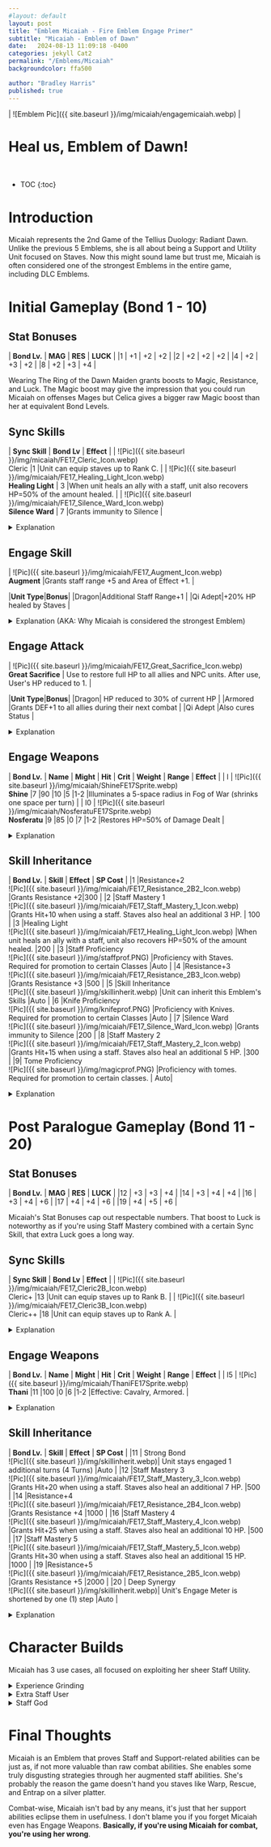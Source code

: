 ```yaml
---
#layout: default
layout: post
title: "Emblem Micaiah - Fire Emblem Engage Primer"
subtitle: "Micaiah - Emblem of Dawn"
date:   2024-08-13 11:09:18 -0400
categories: jekyll Cat2
permalink: "/Emblems/Micaiah"
backgroundcolor: ffa500

author: "Bradley Harris"
published: true
---
```


| ![Emblem Pic]({{ site.baseurl }}/img/micaiah/engagemicaiah.webp) |

 <h1> <div class="evocation"> Heal us, Emblem of Dawn! </div> </h1>
<br>


* TOC
{:toc}





# **Introduction**
Micaiah represents the 2nd Game of the Tellius Duology: Radiant Dawn. Unlike the previous 5 Emblems, she is all about being a Support and Utility Unit focused on Staves. Now this might sound lame but trust me, Micaiah is often considered one of the strongest Emblems in the entire game, including DLC Emblems. 

# **Initial Gameplay (Bond 1 - 10)** 

## Stat Bonuses

| **Bond Lv.** | **MAG** | **RES** | **LUCK** |
|1  | +1 | +2 | +2 |
|2  | +2 | +2 | +2 |
|4  | +2 | +3 | +2 |
|8  | +2 | +3 | +4 |

Wearing The Ring of the Dawn Maiden grants boosts to Magic, Resistance, and Luck. The Magic boost may give the impression that you could run Micaiah on offenses Mages but Celica gives a bigger raw Magic boost than her at equivalent Bond Levels.

## Sync Skills


| **Sync Skill** | **Bond Lv** | **Effect** |
| ![Pic]({{ site.baseurl }}/img/micaiah/FE17_Cleric_Icon.webp) <br> Cleric |1  |Unit can equip staves up to Rank C.  | 
| ![Pic]({{ site.baseurl }}/img/micaiah/FE17_Healing_Light_Icon.webp) <br> **Healing Light** | 3 |When unit heals an ally with a staff, unit also recovers HP=50% of the amount healed.  |
| ![Pic]({{ site.baseurl }}/img/micaiah/FE17_Silence_Ward_Icon.webp) <br> **Silence Ward** | 7 |Grants immunity to Silence  |

<details>
<summary> Explanation </summary>

<b>Cleric</b> is Micaiah's trademark Sync Skill in the same vein as Marth's Perceptive and Roy's Hold Out. However, the major difference here is that Cleric is NOT inheritable (hence why it isn't bolded), and for good reason. The ability for any Unit regardless of Class to use Staves would be incredibly broken on certain units. Now that Rank C limitation might sound like a letdown but the number of Staves in Engage at Rank C and below is quite a lot, including useful Staves like <b>Obstruct, Restore, Rewarp, Physic, Freeze, and Silence</b>. This is especially useful on Alear as they have access to the Convoy mid-battle and thus can pull out Staves to either assist your allies or hinder your enemies. Cleric means that even at Bond 1, Micaiah turns her wearer into a versatile Staff User and a lot of characters in Engage who aren't dedicated Mages have decent Magic Stats and Growths. <br><br>

<b>Healing Light</b> solves the long-standing issue in Fire Emblem where Staff Users not being able to heal themselves. I recommend spreading this skill around to your primary and even secondary Healers so they don't have to worry about keeping their HP topped off. This is also useful on Qi-Adepts Staff Class like Martial Monk/Master as their Chain Guard ability requires them to be at full HP. <br><br>

Lastly, we have <b>Silence Ward</b> which is simple but effective. Silence like in many RPGs prevents anyone afflicted from using magic or staves which can be quite a pain if one of your Mages or Healers is affected by it. Definitely try and spread this around to your dedicated Mages and Healers so they don't have to worry about being locked out of the fight for a couple of turns.

</details>


 
## Engage Skill

| ![Pic]({{ site.baseurl }}/img/micaiah/FE17_Augment_Icon.webp) <br> **Augment** |Grants staff range +5 and Area of Effect +1. |


|**Unit Type**|**Bonus**|
|Dragon|Additional Staff Range+1 |
|Qi Adept|+20% HP healed by Staves |

<details>
<summary> Explanation (AKA: Why Micaiah is considered the strongest Emblem) </summary>

Micaiah's Engage Form is one of the best in the game and <b>Augment</b> is only one of two reasons it is. What this skill means when it says Staves have "area-of-effect+1" is that staves now affect a cross/plus-shaped area, allowing healing staves to have an AOE effect for healing multiple units. The Range+5 means that normal staves like Heal and Mend become Physic and it increases the range of Staves like Physic. <br><br>

However, Augment isn't limited to healing staves, it works on ALL staves. So you can have AOE versions of debilitating staves like Silence, Freeze, Entrap, and Obstruct at extended ranges. <b>Augmented Entrap</b> is especially great as it allows you to pull up to 5 enemies out of position, breaking their formation and making it easier for your army to kill them because they'll be separated from their allies. But the fun doesn't stop there, we're just getting started. <br><br>

Augment is at its most powerful (read: broken) when paired with mobility staves like <b>Warp, Rewarp, and Rescue</b>. With these staves, you can teleport up to 5 members of your army halfway across the map. When you get the Dancer of this game, you can have them refresh Micaiah's user and have them use Augmented Rescue to teleport 5 more members of your army toward the others. <br><br>

I cannot stress how insanely powerful this is. The ability to teleport your entire army across the map in a single turn can trivialize some chapters, especially if you know what you're doing. The only downside of Augment is that you can only use it for 3/4 Turns at a time. <br><br>

I'm not going to say much about the Class Bonuses because when the base effect of a Skill is this good, who needs them? 

</details>



## Engage Attack

| ![Pic]({{ site.baseurl }}/img/micaiah/FE17_Great_Sacrifice_Icon.webp) <br> **Great Sacrifice** | Use to restore full HP to all allies and NPC units. After use, User's HP reduced to 1. |

|**Unit Type**|**Bonus**|
|Dragon| HP reduced to 30% of current HP |
|Armored |Grants DEF+1 to all allies during their next combat |
|Qi Adept |Also cures Status |


<details>
<summary> Explanation </summary>

<b>Great Sacrifice (GS)</b> continues the trend of proving Support abilities can be completely broken. A full heal that covers the entire map for both your allies and NPCs (Green Units) would be good enough. That penalty of reducing the user's HP to 1 isn't that much of a danger because you'll likely use GS out of range from enemies who could finish you off and Micaiah's wearer has Healing Light to get them healthy again. However, the other awesome thing about GS is that it gives <b>A LOT OF EXPERIENCE</b>.<br><br>

How GS works is that it calculates the EXP gained based on how many units were healed by it. If your entire army was healed by GS, no matter how little the amount, that's basically a free Level Up. Engage is a game that discourages level grinding through various means but GS is one of the few ways of grinding in this game. Stick Micaiah on a low-level unit and watch their level skyrocket as they use GS.<br><br>

Like Augment, the Unit Bonuses aren't worth talking about that much because the base effect and EXP gain of GS is just that good.

</details>


## Engage Weapons 

| **Bond Lv.** | **Name** | **Might** | **Hit** | **Crit** | **Weight** | **Range** | **Effect** |
| l | ![Pic]({{ site.baseurl }}/img/micaiah/ShineFE17Sprite.webp) <br> **Shine** |7  |90  |10  |5  |1-2  |Illuminates a 5-space radius in Fog of War (shrinks one space per turn) |
| l0 | ![Pic]({{ site.baseurl }}/img/micaiah/NosferatuFE17Sprite.webp) <br> **Nosferatu** |9  |85  |0  |7  |1-2  |Restores HP=50% of Damage Dealt |

<details>
<summary> Explanation </summary>

<b>Shine</b> is basically an Illume/Torch in weapon form. It lights up a 5-space diamond-shaped area in Fog of War. In Fire Emblem, Fog of War is a mechanic that covers the battlefield in darkness where the only thing you can see is the terrain and not the enemies. Having the ability to light up this darkness at will sounds nice but the issue with Shine is that Fog of War Maps are rare in Engage. There are only 3 in the Main Story (one of which Micaiah is unavailable) and FoW Skirmishes are random. Other than that it has decent stats.<br><br>

<b>Nosferatu</b> simply drains the enemy of their HP which can be nice as a way of getting Micaiah's wearer healthy after using Great Sacrifice. However, if you (somehow) managed to inherit Hold Out from Roy, Nosteratu is a good way to keep your unit above the HP threshold required for it to activate. <br><br>

While Micaiah's Engage Weapons aren't bad by any means, Micaiah is designed to be a support unit, not a combat unit. A turn you spend attacking with Micaiah's Engage Weapons is a turn you're not spending using Augment or Great Sacrifice.

</details>



## Skill Inheritance 

| **Bond Lv.** | **Skill** | **Effect** | **SP Cost** |
|1 |Resistance+2 <br> ![Pic]({{ site.baseurl }}/img/micaiah/FE17_Resistance_2B2_Icon.webp) |Grants Resistance +2|300 |
|2 |Staff Mastery 1 <br> ![Pic]({{ site.baseurl }}/img/micaiah/FE17_Staff_Mastery_1_Icon.webp) |Grants Hit+10 when using a staff. Staves also heal an additional 3 HP. | 100 |
|3 |Healing Light <br> ![Pic]({{ site.baseurl }}/img/micaiah/FE17_Healing_Light_Icon.webp) |When unit heals an ally with a staff, unit also recovers HP=50% of the amount healed.  |200 |
|3 |Staff Proficiency <br> ![Pic]({{ site.baseurl }}/img/staffprof.PNG) |Proficiency with Staves. Required for promotion to certain Classes |Auto |
|4 |Resistance+3 <br> ![Pic]({{ site.baseurl }}/img/micaiah/FE17_Resistance_2B3_Icon.webp) |Grants Resistance +3 |500 |
|5 |Skill Inheritance <br> ![Pic]({{ site.baseurl }}/img/skillinherit.webp) |Unit can inherit this Emblem's Skills |Auto |
|6 |Knife Proficiency <br> ![Pic]({{ site.baseurl }}/img/knifeprof.PNG) |Proficiency with Knives. Required for promotion to certain Classes |Auto |
|7 |Silence Ward <br> ![Pic]({{ site.baseurl }}/img/micaiah/FE17_Silence_Ward_Icon.webp) |Grants immunity to Silence |200 |
|8 |Staff Mastery 2 <br> ![Pic]({{ site.baseurl }}/img/micaiah/FE17_Staff_Mastery_2_Icon.webp) |Grants Hit+15 when using a staff. Staves also heal an additional 5 HP. |300 |
|9| Tome Proficiency <br> ![Pic]({{ site.baseurl }}/img/magicprof.PNG) |Proficiency with tomes. Required for promotion to certain classes. | Auto|

<details>
<summary> Explanation </summary>

Contrasting Emblems whose Skill Inheritance was some mix of dirt cheap and stupidly expensive (especially Roy) Micaiah's Skill Inheritance is dirt cheap across the board. As stated before, Cleric is not inheritable. <br><br>

<b>Silence Ward</b> and <b>Healing Light</b> are especially useful for your dedicated magic users. While you might not have the room to always have these equipped, it's always nice to have the option based on the current map. I recommend having Silence Ward on your main staff user so they will always be able use Restore to cure your other magic users of Silence. <br><br>

Micaiah's Weapon Skill <b>Staff Mastery</b> might sound odd but that Hit+ bonus affects status staves (Silence, Fracture, etc) which have hit rates. These skills combined with another inheritable skill from a later Emblem, can ensure your status staves almost never miss. If you want to combine Micaiah's Augment with Status Staves, I recommend inheriting a Staff Mastery Skill onto them to boost your chances of success as that Hit+10/15 goes a long way. <br><br>

Her Stat Skill <b>Resistance+</b> might seem like a way to patch up Armored Unit's main weakness to Magic but that's more impractical than it seems as Armored Units have such low Resistance combined with low Speed that Mages routinely double them which would render any boost to Resistance pointless. <br><br>

For Proficiencies, Micaiah gives 3, a rarity for any (Non-DLC) Emblem not named Leif. She grants <b>Staves, Knives, and Tomes</b>. Micaiah and Leif are the only two Base Game Emblems to grant Staff Proficiency and Micaiah gives it much earlier at Bond 3 compared to Leif at Bond 6 so Micaiah is the cheaper option to get this from. Tome Proficiency is nice but you can get it earlier from Celica. Knife Proficiency might seem out of place as Micaiah isn't even a physical-based Emblem but it's a reference to her home game where 1) Knives were their own separate Weapon Type and 2) Her closest confidant Sothe used Knives as his primary weapon.

</details>

 



# **Post Paralogue Gameplay (Bond 11 - 20)** 

## Stat Bonuses

| **Bond Lv.** | **MAG** | **RES** | **LUCK** |
|12  | +3 | +3 | +4 |
|14  | +3 | +4 | +4 |
|16  | +3 | +4 | +6 |
|17  | +4 | +4 | +6 |
|19  | +4 | +5 | +6 |

Micaiah's Stat Bonuses cap out respectable numbers. That boost to Luck is noteworthy as if you're using Staff Mastery combined with a certain Sync Skill, that extra Luck goes a long way. 


## Sync Skills

| **Sync Skill** | **Bond Lv** | **Effect** |
| ![Pic]({{ site.baseurl }}/img/micaiah/FE17_Cleric2B_Icon.webp) <br> Cleric+ |13  |Unit can equip staves up to Rank B.  | 
| ![Pic]({{ site.baseurl }}/img/micaiah/FE17_Cleric3B_Icon.webp) <br> Cleric++ |18  |Unit can equip staves up to Rank A.  | 

<details>
<summary> Explanation </summary>

Like Roy and his Hold Out, Micaiah only gets upgrades to her signature skill at higher bond levels. <b>Cleric+</b> enables non-Staff focused units to have a Staff Rank high enough to use Warp, Rewarp, and Rescue combined with Augment for mass teleportation shenanigans. <b>Cleric++</b> allows any Unit at Bond 18 with Micaiah to use EVERY Staff in the game except the S-Rank one. Do remember that Cleric+ and Cleric++ cannot be inherited. They are exclusive to Micaiah and her current wearer.

</details>



## Engage Weapons 

| **Bond Lv.** | **Name** | **Might** | **Hit** | **Crit** | **Weight** | **Range** | **Effect** |
| l5 | ![Pic]({{ site.baseurl }}/img/micaiah/ThaniFE17Sprite.webp) <br> **Thani** |11  |100  |0  |6  |1-2  |Effective: Cavalry, Armored. |


<details>
<summary> Explanation </summary>

Alas, we come to one of my favorite Weapons in all of Fire Emblem. The <b>Tactical Horse and Armor Nuking Incantation</b>. Codenamed: <b>Thani</b>. It has decent stats across the board and while it's a bit weaker than Celica's Ragnarok, it is nowhere near as heavy so most units won't have trouble doubling with this. The Armored Effective is incredibly useful as I've stated before, Armored Units in Engage have horrendous Resistance stats, making Magic their main weakness. So having a tome that effectively has <b>33 Might</b> against them means that like in Micaiah's home game, Armored Units aren't surviving 2 hits from this thing. While I recommend using Micaiah primarily as a support unit, if there's an Armored Enemy that no one else can kill, then give a good dose of Thani to wipe them off the map.

</details>




## Skill Inheritance

| **Bond Lv.** | **Skill** | **Effect** | **SP Cost** |
|11 | Strong Bond <br> ![Pic]({{ site.baseurl }}/img/skillinherit.webp)| Unit stays engaged 1 additional turns (4 Turns) |Auto |
|12 |Staff Mastery 3 <br> ![Pic]({{ site.baseurl }}/img/micaiah/FE17_Staff_Mastery_3_Icon.webp) |Grants Hit+20 when using a staff. Staves also heal an additional 7 HP. |500 |
|14 |Resistance+4 <br> ![Pic]({{ site.baseurl }}/img/micaiah/FE17_Resistance_2B4_Icon.webp) |Grants Resistance +4 |1000 |
|16 |Staff Mastery 4 <br> ![Pic]({{ site.baseurl }}/img/micaiah/FE17_Staff_Mastery_4_Icon.webp) |Grants Hit+25 when using a staff. Staves also heal an additional 10 HP. |500 |
|17 |Staff Mastery 5 <br> ![Pic]({{ site.baseurl }}/img/micaiah/FE17_Staff_Mastery_5_Icon.webp) |Grants Hit+30 when using a staff. Staves also heal an additional 15 HP. |1000 |
|19 |Resistance+5 <br> ![Pic]({{ site.baseurl }}/img/micaiah/FE17_Resistance_2B5_Icon.webp) |Grants Resistance +5 |2000 |
|20 | Deep Synergy <br> ![Pic]({{ site.baseurl }}/img/skillinherit.webp)| Unit's Engage Meter is shortened by one (1) step |Auto |

<details>
<summary> Explanation </summary>

There isn't much to Micaiah's higher-level inheritance as it's pretty lacklustre, mainly because Cleric and its upgrades are not inheritable. The only skills worth anything here are the higher levels of Staff Mastery which are pretty reasonably priced as that +15 HP bonus to healing can turn even mediocre healers into great ones. Despite this, I still recommend completing Micaiah's Paralogue, even if the prize isn't all that great.

</details>




# **Character Builds**
Micaiah has 3 use cases, all focused on exploiting her sheer Staff Utility. 

<details>
<summary> Experience Grinding </summary>
    Micaiah is one of the few ways to level grind in Engage and that's via spamming Great Sacrifice. If you want to get the most mileage out of this, you are going to need help from two other Emblems you receive later in the game. The Emblem from the Ring of the Crux of Fate lets you create Fire tiles which damage your allies so Micaiah's user can heal them for free EXP. The Emblem from the Ring of the Instructor has a Sync Skill that boosts the EXP gained by adjacent allies. 


</details>

<details>
<summary> Extra Staff User </summary>

If you're on a Map with limited deployment slots and need an additional healer, it may be worth considering putting Micaiah on someone. Even at Bond 1, Cleric will still allow them access to most healing staves. My personal favorite way of doing this is putting Micaiah on a Mage Knight or Griffin Knights since they have great combat ability so adding Micaiah's Staff Utlity on top of that makes for a versatile unit. 

</details>

<details>
<summary> Staff God </summary>
If you want to go all in on Micaiah's Staff Utility, I'd recommend using her on Classes who already wield staves naturally. Most Staff wielding classes in Engage (with the exception of Griffin Knights and Royal Knights) have a default Staff Rank of at least B. This means even at Bond 1, they can still perform most of the tricks with Augment such as mass teleportation. Staff users in Engage are already incredibly useful but Micaiah elevates them to God Status. 


</details>


# **Final Thoughts** <br>
Micaiah is an Emblem that proves Staff and Support-related abilities can be just as, if not more valuable than raw combat abilities. She enables some truly disgusting strategies through her augmented staff abilities. She's probably the reason the game doesn't hand you staves like Warp, Rescue, and Entrap on a silver platter. 

Combat-wise, Micaiah isn't bad by any means, it's just that her support abilities eclipse them in usefulness. I don't blame you if you forget Micaiah even has Engage Weapons. **Basically, if you're using Micaiah for combat, you're using her wrong**. 